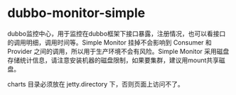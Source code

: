 # dubbo-monitor-simple

dubbo监控中心，用于监控在dubbo框架下接口暴露，注册情况，也可以看接口的调用明细，调用时间等。Simple Monitor 挂掉不会影响到 Consumer 和 Provider 之间的调用，所以用于生产环境不会有风险。Simple Monitor 采用磁盘存储统计信息，请注意安装机器的磁盘限制，如果要集群，建议用mount共享磁盘。

charts 目录必须放在 jetty.directory 下，否则页面上访问不了。
